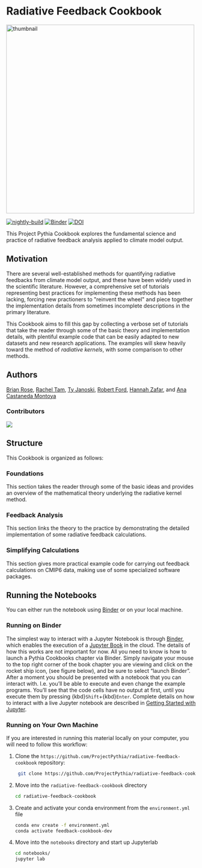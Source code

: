 # Radiative Feedback Cookbook

<img src="notebooks/images/thumbnail.png" alt="thumbnail" width="500"/>

[![nightly-build](https://github.com/ProjectPythia/radiative-feedback-cookbook/actions/workflows/nightly-build.yaml/badge.svg)](https://github.com/ProjectPythia/radiative-feedback-cookbook/actions/workflows/nightly-build.yaml)
[![Binder](https://binder.projectpythia.org/badge_logo.svg)](https://binder.projectpythia.org/v2/gh/ProjectPythia/radiative-feedback-cookbook/main?labpath=notebooks)
[![DOI](https://zenodo.org/badge/810464558.svg)](https://zenodo.org/badge/latestdoi/810464558)

This Project Pythia Cookbook explores the fundamental science and practice of radiative feedback analysis applied to climate model output.

## Motivation

There are several well-established methods for quantifying radiative feedbacks from climate model output, and these have been widely used in the scientific literature. However, a comprehensive set of tutorials representing best practices for implementing these methods has been lacking, forcing new practioners to "reinvent the wheel" and piece together the implementation details from sometimes incomplete descriptions in the primary literature.

This Cookbook aims to fill this gap by collecting a verbose set of tutorials that take the reader through some of the basic theory and implementation details, with plentiful example code that can be easily adapted to new datasets and new research applications. The examples will skew heavily toward the method of _radiative kernels_, with some comparison to other methods. 

## Authors

[Brian Rose](https://github.com/brian-rose), [Rachel Tam](https://github.com/rytam2), [Ty Janoski](https://github.com/tyfolino), [Robert Ford](https://github.com/r-ford), [Hannah Zafar](https://github.com/hannahzafar), and [Ana Castaneda Montoya](https://github.com/anacmontoya)

### Contributors

<a href="https://github.com/ProjectPythia/radiative-feedback-cookbook/graphs/contributors">
  <img src="https://contrib.rocks/image?repo=ProjectPythia/radiative-feedback-cookbook" />
</a>

## Structure

This Cookbook is organized as follows:

### Foundations

This section takes the reader through some of the basic ideas and provides an overview of the mathematical theory underlying the radiative kernel method.

### Feedback Analysis

This section links the theory to the practice by demonstrating the detailed implementation of some radiative feedback calculations.

### Simplifying Calculations

This section gives more practical example code for carrying out feedback calculations on CMIP6 data, making use of some specialized software packages.

## Running the Notebooks

You can either run the notebook using [Binder](https://binder.projectpythia.org/) or on your local machine.

### Running on Binder

The simplest way to interact with a Jupyter Notebook is through
[Binder](https://binder.projectpythia.org/), which enables the execution of a
[Jupyter Book](https://jupyterbook.org) in the cloud. The details of how this works are not
important for now. All you need to know is how to launch a Pythia
Cookbooks chapter via Binder. Simply navigate your mouse to
the top right corner of the book chapter you are viewing and click
on the rocket ship icon, (see figure below), and be sure to select
“launch Binder”. After a moment you should be presented with a
notebook that you can interact with. I.e. you’ll be able to execute
and even change the example programs. You’ll see that the code cells
have no output at first, until you execute them by pressing
{kbd}`Shift`\+{kbd}`Enter`. Complete details on how to interact with
a live Jupyter notebook are described in [Getting Started with
Jupyter](https://foundations.projectpythia.org/foundations/getting-started-jupyter).

### Running on Your Own Machine

If you are interested in running this material locally on your computer, you will need to follow this workflow:

1. Clone the `https://github.com/ProjectPythia/radiative-feedback-cookbook` repository:

   ```bash
    git clone https://github.com/ProjectPythia/radiative-feedback-cookbook.git
   ```

1. Move into the `radiative-feedback-cookbook` directory
   ```bash
   cd radiative-feedback-cookbook
   ```
1. Create and activate your conda environment from the `environment.yml` file
   ```bash
   conda env create -f environment.yml
   conda activate feedback-cookbook-dev
   ```
1. Move into the `notebooks` directory and start up Jupyterlab
   ```bash
   cd notebooks/
   jupyter lab
   ```
